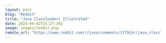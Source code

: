 ```yaml
---
layout: post
blog: "Reddit"
title: "Java Classloaders Illustrated"
date: 2024-09-02T15:27:39Z
image: images/reddit.png
remote_url: "https://www.reddit.com/r/java/comments/1f79jhr/java_classloaders_illustrated/"
---
```

